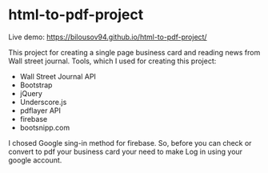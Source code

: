 # html-to-pdf-project

Live demo: https://bilousov94.github.io/html-to-pdf-project/

This project for creating a single page business card and reading news from Wall street journal. 
Tools, which I used for creating this project:
- Wall Street Journal API
- Bootstrap
- jQuery
- Underscore.js
- pdflayer API
- firebase
- bootsnipp.com

I chosed Google sing-in method for firebase. So, before you can check or convert to pdf your business card your need to 
make Log in using your google account.
